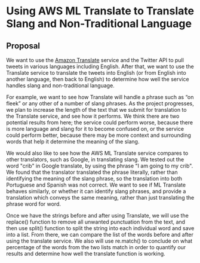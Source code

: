 # Using AWS ML Translate to Translate Slang and Non-Traditional Language

## Proposal
We want to use the [Amazon Translate](http://qtm350projectproposal.s3-website-us-east-1.amazonaws.com) service and the Twitter API to pull tweets in various languages including English. After that, we want to use the Translate service to translate the tweets into English (or from English into another language, then back to English) to determine how well the service handles slang and non-traditional language.

For example, we want to see how Translate will handle a phrase such as “on fleek” or any other of a number of slang phrases. As the project progresses, we plan to increase the length of the text that we submit for translation to the Translate service, and see how it performs. We think there are two potential results from here; the service could perform worse, because there is more language and slang for it to become confused on, or the service could perform better, because there may be more context and surrounding words that help it determine the meaning of the slang. 

We would also like to see how the AWS ML Translate service compares to other translators, such as Google, in translating slang. We tested out the word "crib" in Google translate, by using the phrase "I am going to my crib". We found that the translator translated the phrase literally, rather than identifying the meaning of the slang phrase, so the translation into both Portuguese and Spanish was not correct. We want to see if ML Translate behaves similarly, or whether it can identify slang phrases, and provide a translation which conveys the same meaning, rather than just translating the phrase word for word.

Once we have the strings before and after using Translate, we will use the replace() function to remove all unwanted punctuation from the text, and then use split() function to split the string into each individual word and save into a list. From there, we can compare the list of the words before and after using the translate service. We also will use re.match() to conclude on what percentage of the words from the two lists match in order to quantify our results and determine how well the translate function is working.

